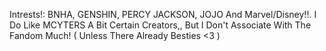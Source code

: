 Intrests!: BNHA, GENSHIN, PERCY JACKSON, JOJO And Marvel/Disney!!. I Do Like MCYTERS A Bit Certain Creators,, But I Don't Associate With The Fandom Much! ( Unless There Already Besties <3 )
